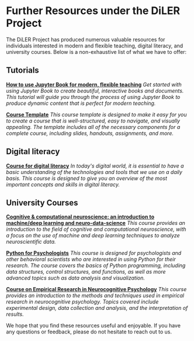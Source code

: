 # **Further Resources under the DiLER Project**

The DiLER Project has produced numerous valuable resources for individuals interested in modern and flexible teaching, digital literacy, and university courses. Below is a non-exhaustive list of what we have to offer:

## Tutorials
[**How to use Jupyter Book for modern, flexible teaching**](https://github.com/felixkoerber/jb)
*Get started with using Jupyter Book to create beautiful, interactive books and documents. This tutorial will guide you through the process of using Jupyter Book to produce dynamic content that is perfect for modern teaching.*

[**Course Template**](https://github.com/M-earnest/course_template_diler)
*This course template is designed to make it easy for you to create a course that is well-structured, easy to navigate, and visually appealing. The template includes all of the necessary components for a complete course, including slides, handouts, assignments, and more.*

## Digital literacy

[**Course for digital literacy**](https://m-earnest.github.io/Diler_digital_literacy)
*In today's digital world, it is essential to have a basic understanding of the technologies and tools that we use on a daily basis. This course is designed to give you an overview of the most important concepts and skills in digital literacy.*

## University Courses

[**Cognitive & computational neuroscience: an introduction to machine/deep learning and neuro-data-science**](https://peerherholz.github.io/Cog_Com_Neuro_ML_DL/)
*This course provides an introduction to the field of cognitive and computational neuroscience, with a focus on the use of machine and deep learning techniques to analyze neuroscientific data.*

[**Python for Psychologists**](https://peerherholz.github.io/Python_for_Psychologists_Winter2021)
*This course is designed for psychologists and other behavioral scientists who are interested in using Python for their research. The course covers the basics of Python programming, including data structures, control structures, and functions, as well as more advanced topics such as data analysis and visualization.*

[**Course on Empirical Research in Neurocognitive Psychology**](https://peerherholz.github.io/EXPRA_Winter2021)
*This course provides an introduction to the methods and techniques used in empirical research in neurocognitive psychology. Topics covered include experimental design, data collection and analysis, and the interpretation of results.*

We hope that you find these resources useful and enjoyable. If you have any questions or feedback, please do not hesitate to reach out to us.
